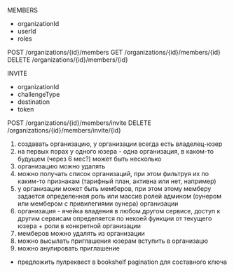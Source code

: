 MEMBERS
* organizationId
* userId
* roles

POST /organizations/{id}/members
GET /organizations/{id}/members/{id}
DELETE /organizations/{id}/members/{id}

INVITE
* organizationId
* challengeType
* destination
* token

POST /organizations/{id}/members/invite
DELETE /organizations/{id}/members/invite/{id}

1. создавать организацию, у организации всегда есть владелец-юзер
2. на первых порах у одного юзера - одна организация, в каком-то будущем (через 6 мес?) может быть несколько
3. организацию можно удалять
4. можно получать список организаций, при этом фильтруя их по каким-то признакам (тарифный план, активна или нет, например)
6. у организации может быть мемберов, при этом этому мемберу задается определенная роль или массив ролей админом (оунером или мембером с привилегиями оунера) организации
6. организация - ячейка владения в любом другом сервисе, доступ к другим сервисам определяется по некоей функции от текущего юзера + роли в конкретной организации
7. мемберов можно удалять из организации
8. можно высылать приглашения юзерам вступить в организацю
9. можно анулировать приглашение

* предложить пулреквест в bookshelf pagination для составного ключа
